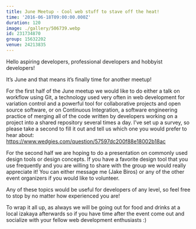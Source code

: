 ```yaml
---
title: June Meetup - Cool web stuff to stave off the heat!
time: '2016-06-18T09:00:00.000Z'
duration: 120
image: ./gallery/506739.webp
id: 231734870
group: 15632202
venue: 24213835
---
```


Hello aspiring developers, professional developers and hobbyist developers!

It’s June and that means it’s finally time for another meetup!

For the first half of the June meetup we would like to do either a talk on workflow using Git, a technology used very often in web development for variation control and a powerful tool for collaborative projects and open source software, or on Continuous Integration, a software engineering practice of merging all of the code written by developers working on a project into a shared repository several times a day. I’ve set up a survey, so please take a second to fill it out and tell us which one you would prefer to hear about: https://www.wedgies.com/question/57597dc200f88e18002b18ac

For the second half we are hoping to do a presentation on commonly used design tools or design concepts. If you have a favorite design tool that you use frequently and you are willing to share with the group we would really appreciate it! You can either message me (Jake Biros) or any of the other event organizers if you would like to volunteer.

Any of these topics would be useful for developers of any level, so feel free to stop by no matter how experienced you are!

To wrap it all up, as always we will be going out for food and drinks at a local izakaya afterwards so if you have time after the event come out and socialize with your fellow web development enthusiasts :)
